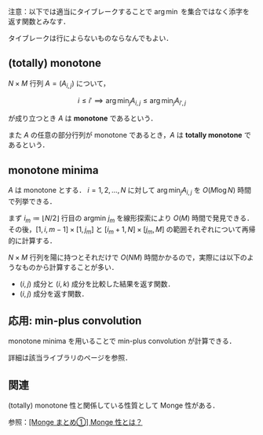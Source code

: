 注意：以下では適当にタイブレークすることで $\operatorname{arg\,min}$ を集合ではなく添字を返す関数とみなす．

タイブレークは行によらないものならなんでもよい．

## (totally) monotone

$N\times M$ 行列 $A=(A_{i,j})$ について，

$$i \leq i' \implies \operatorname{arg\,min}_{j}A_{i,j} \leq \operatorname{arg\,min}_{j}A_{i',j}$$

が成り立つとき $A$ は **monotone** であるという．

また $A$ の任意の部分行列が monotone であるとき，$A$ は **totally monotone** であるという．

## monotone minima

$A$ は monotone とする．
$i=1,2,\dots,N$ に対して $\operatorname{arg\,min}_{j}A_{i,j}$ を $O(M\log N)$ 時間で列挙できる．

まず $i_m\coloneqq\lfloor N/2\rfloor$ 行目の argmin $j_m$ を線形探索により $O(M)$ 時間で発見できる．
その後，$[1,i,m-1]\times[1,j_m]$ と $[i_m+1,N]\times[j_m,M]$ の範囲それぞれについて再帰的に計算する．

$N\times M$ 行列を陽に持つとそれだけで $O(NM)$ 時間かかるので，実際には以下のようなものから計算することが多い．

- $(i,j)$ 成分と $(i,k)$ 成分を比較した結果を返す関数．
- $(i,j)$ 成分を返す関数．

## 応用: min-plus convolution

monotone minima を用いることで min-plus convolution が計算できる．

詳細は該当ライブラリのページを参照．

## 関連

(totally) monotone 性と関係している性質として Monge 性がある．

参照：[[Monge まとめ①] Monge 性とは？](https://hackmd.io/@tatyam-prime/monge1)